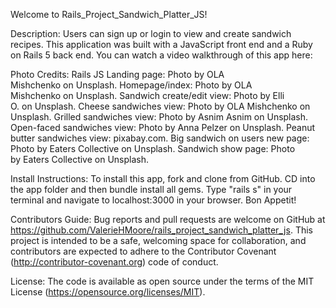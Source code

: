Welcome to Rails_Project_Sandwich_Platter_JS!

Description:
Users can sign up or login to view and create sandwich recipes.
This application was built with a JavaScript front end and a Ruby on Rails 5 back end.
You can watch a video walkthrough of this app here: 

Photo Credits:
Rails JS Landing page: Photo by OLA Mishchenko on Unsplash.
Homepage/index: Photo by OLA Mishchenko on Unsplash. 
Sandwich create/edit view: Photo by Elli O. on Unsplash. 
Cheese sandwiches view: Photo by OLA Mishchenko on Unsplash.
Grilled sandwiches view: Photo by Asnim Asnim on Unsplash. 
Open-faced sandwiches view: Photo by Anna Pelzer on Unsplash. 
Peanut butter sandwiches view: pixabay.com.
Big sandwich on users new page: Photo by Eaters Collective on Unsplash. 
Sandwich show page: Photo by Eaters Collective on Unsplash.

Install Instructions:
To install this app, fork and clone from GitHub.
CD into the app folder and then bundle install all gems.
Type "rails s" in your terminal and navigate to localhost:3000 in your browser.
Bon Appetit!

Contributors Guide:
Bug reports and pull requests are welcome on GitHub at https://github.com/ValerieHMoore/rails_project_sandwich_platter_js. This project is intended to be a safe, welcoming space for collaboration, and contributors are expected to adhere to the Contributor Covenant (http://contributor-covenant.org) code of conduct.

License: The code is available as open source under the terms of the MIT License (https://opensource.org/licenses/MIT).
